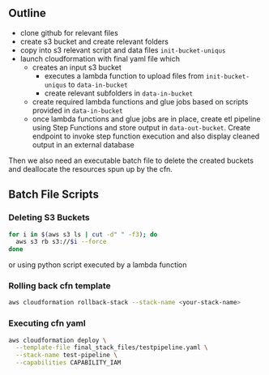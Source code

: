 ## Outline

- clone github for relevant files
- create s3 bucket and create relevant folders
- copy into s3 relevant script and data files `init-bucket-uniqus`
- launch cloudformation with final yaml file which
  - creates an input s3 bucket
    - executes a lambda function to upload files from `init-bucket-uniqus` to `data-in-bucket`
    - create relevant subfolders in `data-in-bucket`
  - create required lambda functions and glue jobs based on scripts provided in `data-in-bucket`
  - once lambda functions and glue jobs are in place, create etl pipeline using Step Functions and store output in `data-out-bucket`. Create endpoint to invoke step function execution and also display cleaned output in an external database

Then we also need an executable batch file to delete the created buckets and deallocate the resources spun up by the cfn. 
## Batch File Scripts

### Deleting S3 Buckets

```bash
for i in $(aws s3 ls | cut -d" " -f3); do
  aws s3 rb s3://$i --force
done
```

or using python script executed by a lambda function
### Rolling back cfn template

```bash
aws cloudformation rollback-stack --stack-name <your-stack-name>
```

### Executing cfn yaml

```bash
aws cloudformation deploy \
  --template-file final_stack_files/testpipeline.yaml \
  --stack-name test-pipeline \
  --capabilities CAPABILITY_IAM
```

